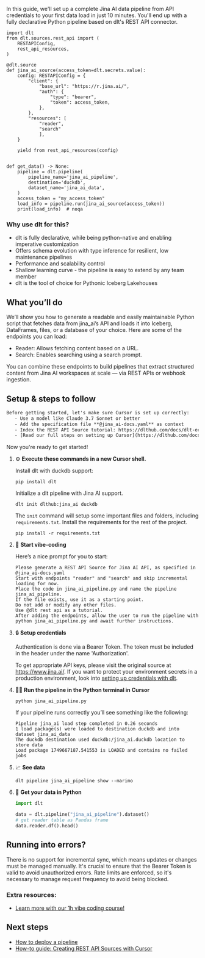 In this guide, we'll set up a complete Jina AI data pipeline from API credentials to your first data load in just 10 minutes. You'll end up with a fully declarative Python pipeline based on dlt's REST API connector.

```python-outcome
import dlt
from dlt.sources.rest_api import (
    RESTAPIConfig,
    rest_api_resources,
)

@dlt.source
def jina_ai_source(access_token=dlt.secrets.value):
    config: RESTAPIConfig = {
        "client": {
            "base_url": "https://r.jina.ai/",
            "auth": {
                "type": "bearer",
                "token": access_token,
            },
        },
        "resources": [
            "reader",
            "search"
            ],
    }

    yield from rest_api_resources(config)


def get_data() -> None:
    pipeline = dlt.pipeline(
        pipeline_name='jina_ai_pipeline',
        destination='duckdb',
        dataset_name='jina_ai_data', 
    )
    access_token = "my_access_token"
    load_info = pipeline.run(jina_ai_source(access_token))
    print(load_info)  # noqa
```

### Why use dlt for this?

- dlt is fully declarative, while being python-native and enabling imperative customization
- Offers schema evolution with type inference for resilient, low maintenance pipelines
- Performance and scalability control
- Shallow learning curve - the pipeline is easy to extend by any team member
- dlt is the tool of choice for Pythonic Iceberg Lakehouses

## What you’ll do

We’ll show you how to generate a readable and easily maintainable Python script that fetches data from jina_ai’s API and loads it into Iceberg, DataFrames, files, or a database of your choice. Here are some of the endpoints you can load:

- Reader: Allows fetching content based on a URL.
- Search: Enables searching using a search prompt.

You can combine these endpoints to build pipelines that extract structured content from Jina AI workspaces at scale — via REST APIs or webhook ingestion.

## Setup & steps to follow

```default
Before getting started, let's make sure Cursor is set up correctly:
   - Use a model like Claude 3.7 Sonnet or better
   - Add the specification file **@jina_ai-docs.yaml** as context
   - Index the REST API Source tutorial: https://dlthub.com/docs/dlt-ecosystem/verified-sources/rest_api/ and add it to context as **@dlt rest api**
   - [Read our full steps on setting up Cursor](https://dlthub.com/docs/dlt-ecosystem/llm-tooling/cursor-restapi#23-configuring-cursor-with-documentation)
```

Now you're ready to get started! 

1. ⚙️ **Execute these commands in a new Cursor shell.**
    
    Install dlt with duckdb support:
    ```shell
    pip install dlt
    ```

    Initialize a dlt pipeline with Jina AI support.
    ```shell
    dlt init dlthub:jina_ai duckdb
    ```

    The `init` command will setup some important files and folders, including `requirements.txt`. Install the requirements for the rest of the project.
    ```shell
    pip install -r requirements.txt
    ```
    
2. 🤠 **Start vibe-coding**
    
    Here’s a nice prompt for you to start: 
    
    ```prompt
    Please generate a REST API Source for Jina AI API, as specified in @jina_ai-docs.yaml 
    Start with endpoints "reader" and "search" and skip incremental loading for now. 
    Place the code in jina_ai_pipeline.py and name the pipeline jina_ai_pipeline. 
    If the file exists, use it as a starting point. 
    Do not add or modify any other files. 
    Use @dlt rest api as a tutorial. 
    After adding the endpoints, allow the user to run the pipeline with python jina_ai_pipeline.py and await further instructions.
    ```

    
3. 🔒 **Setup credentials** 
    
    Authentication is done via a Bearer Token. The token must be included in the header under the name 'Authorization'.
    
    To get appropriate API keys, please visit the original source at https://www.jina.ai/.
    If you want to protect your environment secrets in a production environment, look into [setting up credentials with dlt](https://dlthub.com/docs/walkthroughs/add_credentials).
    
4. 🏃‍♀️ **Run the pipeline in the Python terminal in Cursor**
    
    ```shell
    python jina_ai_pipeline.py
    ```
    
    If your pipeline runs correctly you’ll see something like the following:
    
    ```shell
    Pipeline jina_ai load step completed in 0.26 seconds
    1 load package(s) were loaded to destination duckdb and into dataset jina_ai_data
    The duckdb destination used duckdb:/jina_ai.duckdb location to store data
    Load package 1749667187.541553 is LOADED and contains no failed jobs
    ```
    
5. 📈 **See data**
    
    ```shell
    dlt pipeline jina_ai_pipeline show --marimo
    ```
    
6. 🐍 **Get your data in Python**
    
    ```python
    import dlt

   data = dlt.pipeline("jina_ai_pipeline").dataset()
   # get reader table as Pandas frame
   data.reader.df().head()
    ```

## Running into errors?

There is no support for incremental sync, which means updates or changes must be managed manually. It's crucial to ensure that the Bearer Token is valid to avoid unauthorized errors. Rate limits are enforced, so it's necessary to manage request frequency to avoid being blocked.

### Extra resources:

- [Learn more with our 1h vibe coding course!](https://www.youtube.com/watch?v=GGid70rnJuM)

## Next steps

- [How to deploy a pipeline](https://dlthub.com/docs/walkthroughs/deploy-a-pipeline)
- [How-to guide: Creating REST API Sources with Cursor](https://dlthub.com/docs/dlt-ecosystem/llm-tooling/cursor-restapi)